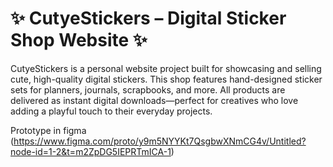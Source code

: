 # ✨ CutyeStickers – Digital Sticker Shop Website ✨
CutyeStickers is a personal website project built for showcasing and selling cute, high-quality digital stickers. This shop features hand-designed sticker sets for planners, journals, scrapbooks, and more. All products are delivered as instant digital downloads—perfect for creatives who love adding a playful touch to their everyday projects.

Prototype in figma (https://www.figma.com/proto/y9m5NYYKt7QsgbwXNmCG4v/Untitled?node-id=1-2&t=m2ZpDG5IEPRTmICA-1)


